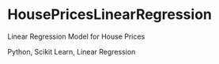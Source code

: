 # HousePricesLinearRegression
Linear Regression Model for House Prices 

Python, Scikit Learn, Linear Regression
